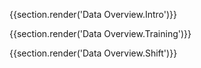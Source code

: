 {{section.render('Data Overview.Intro')}}

{{section.render('Data Overview.Training')}}

{{section.render('Data Overview.Shift')}}